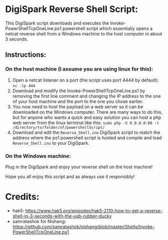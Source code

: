 # DigiSpark Reverse Shell Script:
This DigiSpark script downloads and executes the Invoke-PowerShellTcpOneLine.ps1 powershell script which essentially opens a netcat reverse shell from a Windows machine to the host computer in about 3 seconds.

## Instructions:
  ### On the host machine (I assume you are using linux for this):
  1. Open a netcat listener on a port (the script uses port 4444 by default): `nc -lp 444`
  2. Download and modify the Invoke-PowerShellTcpOneLine.ps1 by removing the first line comment and changing the IP address to the one of your host machine and the port to the one you chose earlier.
  3. You now need to host the payload on a web server so it can be downloaded on the Windows computer. There are many ways to do this, but for anyone who wants a quick and easy solution you can host a php web server from the linux terminal like this: `sudo php -S 0.0.0.0:80 -t /directory/to/folder/of/powershellScript/`
  4. Download and edit the `Reverse_Shell.ino` DigiSpark script to match the address where the ps1 powershell script is hosted and compile and load `Reverse_Shell.ino` to your DigiSpark. 
  
  ### On the Windows machine:
  Plug in the DigiSpark and enjoy your reverse shell on the host machine!
  
Hope you all enjoy this script and as always use it responsibly!

# Credits:
- hak5: https://www.hak5.org/episodes/hak5-2110-how-to-get-a-reverse-shell-in-3-seconds-with-the-usb-rubber-ducky
- samratashok for Nishang: https://github.com/samratashok/nishang/blob/master/Shells/Invoke-PowerShellTcpOneLine.ps1
